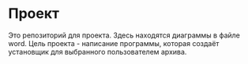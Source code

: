 # Проект
Это репозиторий для проекта.
Здесь находятся диаграммы в файле word. 
Цель проекта - написание программы, которая создаёт установщик для выбранного пользователем архива.
